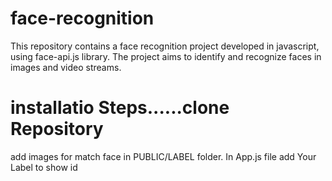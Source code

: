 # face-recognition
This repository contains a face recognition project developed in javascript, using face-api.js library. The project aims to identify and recognize faces in images and video streams.


# installatio Steps......clone Repository
add images for match face in PUBLIC/LABEL folder.
In App.js file add Your Label to show id
